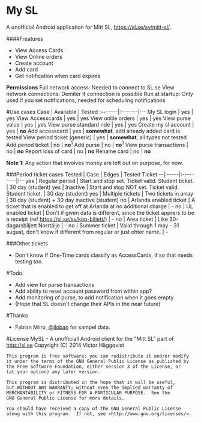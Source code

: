My SL
=====
A unofficial Android application for Mitt SL, https://sl.se/sv/mitt-sl/.

####Freatures
- View Access Cards
- View Online orders
- Create account
- Add card
- Get notification when card expires

**Permissions**
Full network access: Needed to connect to SL.se
View network connections: Demiter if connection is possible
Run at startup: Only used if you set notifications, needed for scheduling notifications

#Use cases
Case | Available | Tested
:-------|:-------|:--
My SL login | yes | yes
View Accesscards | yes | yes
View onlile orders | yes | yes
View purse value | yes | yes
View purse standard ride | yes | yes
Create my sl account | yes | **no**
Add accesscard | yes | **somewhat**, add already added card is tested
View period ticket (generic) | yes | **somewhat**, all types not tested
Add period ticket | no | **no**<sup>1</sup>
Add purse | no | **no**<sup>1</sup>
View purse transactions | no | **no**
Report loss of card | no | **no**
Rename card | no | **no**

**Note 1**: Any action that involves money  are left out on purpose, for now.

###Period ticket cases
Tested | Case | Edges | Tested Ticket
--|:-----|:---------|:--
yes | Regular period | Start and stop set. Ticket valid. Student ticket. | 30 day (student)
yes | Inactive | Start and stop NOT set. Ticket valid. Student ticket. | 30 day (student)
yes | Multiple tickets | Two tickets in array | 30 day (student) + 30 day inactive (student)
no | Arlanda enabled ticket | A ticket that is enabled to get off at Arlanda at no additional charge | -
no | UL enabled ticket | Don't if given data is different, since the ticket apprers to be a receipt (ref https://sl.se/sv/kop-biljett/) | -
no | Area ticket | Like 30-dagarsbiljett Norrtälje | -
no | Summer ticket | Vaild through 1 may - 31 august, don't know if different from regular or just ohter name. | -

###Other tickets
- Don't know if One-Time cards classify as AccessCards, if so that needs testing too.

#Todo
- Add view for purse transactions
- Add ability to reset account password from within app?
- Add monitoring of purse, to add notification when it goes empty
- (Hope that SL doesn't change their APIs in the near future)

#Thanks
- Fabian Miiro, [@iloban](https://twitter.com/iloabn) for sampel data.

#License
	MySL - A unofficiall Android client for the "Mitt SL" part of http://sl.se
    Copyright (C) 2014  Victor Häggqvist

    This program is free software: you can redistribute it and/or modify
    it under the terms of the GNU General Public License as published by
    the Free Software Foundation, either version 3 of the License, or
    (at your option) any later version.

    This program is distributed in the hope that it will be useful,
    but WITHOUT ANY WARRANTY; without even the implied warranty of
    MERCHANTABILITY or FITNESS FOR A PARTICULAR PURPOSE.  See the
    GNU General Public License for more details.

    You should have received a copy of the GNU General Public License
    along with this program.  If not, see <http://www.gnu.org/licenses/>.